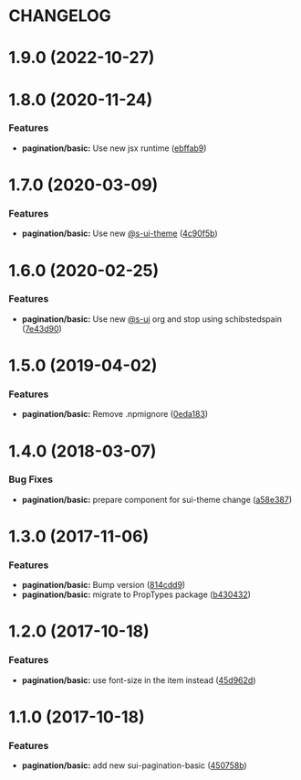 # CHANGELOG

# 1.9.0 (2022-10-27)



# 1.8.0 (2020-11-24)


### Features

* **pagination/basic:** Use new jsx runtime ([ebffab9](https://github.com/SUI-Components/adevinta-spain-components/commit/ebffab93e99f741b7e34524a6fb8f4ade0d1cd81))



# 1.7.0 (2020-03-09)


### Features

* **pagination/basic:** Use new [@s-ui-theme](https://github.com/s-ui-theme) ([4c90f5b](https://github.com/SUI-Components/adevinta-spain-components/commit/4c90f5bf1cdf36925b9256a9c2c81f172b568ba5))



# 1.6.0 (2020-02-25)


### Features

* **pagination/basic:** Use new [@s-ui](https://github.com/s-ui) org and stop using schibstedspain ([7e43d90](https://github.com/SUI-Components/adevinta-spain-components/commit/7e43d9009f2c0aa315be4621c7537b228046fccb))



# 1.5.0 (2019-04-02)


### Features

* **pagination/basic:** Remove .npmignore ([0eda183](https://github.com/SUI-Components/adevinta-spain-components/commit/0eda183f4ef323d49673753414e9dcdcde779eea))



# 1.4.0 (2018-03-07)


### Bug Fixes

* **pagination/basic:** prepare component for sui-theme change ([a58e387](https://github.com/SUI-Components/adevinta-spain-components/commit/a58e387074e442226a72d75012759931fd71ae06))



# 1.3.0 (2017-11-06)


### Features

* **pagination/basic:** Bump version ([814cdd9](https://github.com/SUI-Components/adevinta-spain-components/commit/814cdd9995a686de35d8ae2663403d0d592b3008))
* **pagination/basic:** migrate to PropTypes package ([b430432](https://github.com/SUI-Components/adevinta-spain-components/commit/b4304321da1948b9cce6bf119d87534c3eeb69a7))



# 1.2.0 (2017-10-18)


### Features

* **pagination/basic:** use font-size in the item instead ([45d962d](https://github.com/SUI-Components/adevinta-spain-components/commit/45d962db0f7b83e20168d83e5c9e29c3b9f25d5a))



# 1.1.0 (2017-10-18)


### Features

* **pagination/basic:** add new sui-pagination-basic ([450758b](https://github.com/SUI-Components/adevinta-spain-components/commit/450758ba36a18ea5cd00e7b923294e1bc868fedb))



